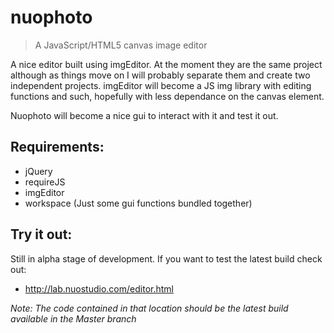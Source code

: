nuophoto
========

> A JavaScript/HTML5 canvas image editor

A nice editor built using imgEditor. At the moment they are the same project although as things move on I will probably separate them and create two independent projects. imgEditor will become a JS img library with editing functions and such, hopefully with less dependance on the canvas element.

Nuophoto will become a nice gui to interact with it and test it out.


Requirements:
-------

- jQuery
- requireJS
- imgEditor
- workspace	(Just some gui functions bundled together)

Try it out:
------

Still in alpha stage of development. If you want to test the latest build check out:

- http://lab.nuostudio.com/editor.html

*Note: The code contained in that location should be the latest build available in the Master branch*
